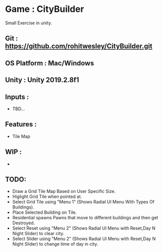 # Game : CityBuilder
Small Exercise in unity.

## Git : https://github.com/rohitwesley/CityBuilder.git

## OS Platform : Mac/Windows

## Unity : Unity 2019.2.8f1

## Inputs :
* TBD...

## Features :
* Tile Map

## WIP :
* 

## TODO:
* Draw a Grid Tile Map Based on User Specific Size.
* Higlight Grid Tile when pointed at.
* Select Grid Tile using "Menu 1" (Shows Radial UI Menu With Types Of Buildings).
* Place Selected Building on Tile.
* Residential spawns Pawns that move to different buildings and then get Destroyed.
* Select Reset using "Menu 2" (Shows Radial UI Menu with Reset,Day N Night Slider) to clear city.
* Select Slider using "Menu 2" (Shows Radial UI Menu with Reset,Day N Night Slider) to change time of day in city. 